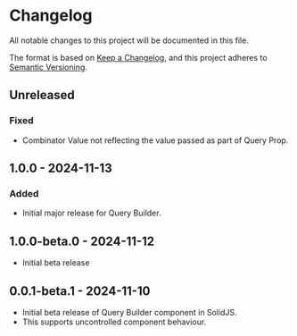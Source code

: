 # Changelog
All notable changes to this project will be documented in this file.

The format is based on [Keep a Changelog](https://keepachangelog.com/en/1.0.0/),
and this project adheres to [Semantic Versioning](https://semver.org/spec/v2.0.0.html).

## Unreleased

### Fixed

- Combinator Value not reflecting the value passed as part of Query Prop.

## 1.0.0 - 2024-11-13
### Added
- Initial major release for Query Builder.

## 1.0.0-beta.0 - 2024-11-12
- Initial beta release

## 0.0.1-beta.1 - 2024-11-10
- Initial beta release of Query Builder component in SolidJS.
- This supports uncontrolled component behaviour.
